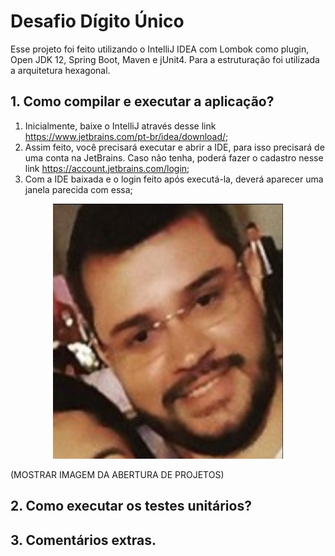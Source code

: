 # Desafio Dígito Único

Esse projeto foi feito utilizando o IntelliJ IDEA com Lombok como plugin, Open JDK 12, Spring Boot, Maven e jUnit4. Para a estruturação foi 
utilizada a arquitetura hexagonal.

## **1. Como compilar e executar a aplicação?**
1. Inicialmente, baixe o IntelliJ através desse link https://www.jetbrains.com/pt-br/idea/download/;
1. Assim feito, você precisará executar e abrir a IDE, para isso precisará de uma conta na JetBrains. Caso não tenha, poderá fazer o cadastro
nesse link https://account.jetbrains.com/login;
1. Com a IDE baixada e o login feito após executá-la, deverá aparecer uma janela parecida com essa;

<div style="text-align: center"><img alt="Abertura de projetos." src="desafio-digito-unico-web-mvc/src/main/resources/static/img/foto_temporaria.jpg"/></div>

(MOSTRAR IMAGEM DA ABERTURA DE PROJETOS)

## **2. Como executar os testes unitários?**


## **3. Comentários extras.**